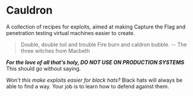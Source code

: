 # Cauldron

A collection of recipes for exploits, aimed at making Capture the Flag and penetration testing virtual machines easier to create.

> Double, double toil and trouble
> Fire burn and caldron bubble.
-- The three witches from Macbeth

***For the love of all that's holy, DO NOT USE ON PRODUCTION SYSTEMS***
This should go without saying.

*Won't this make exploits easier for black hats?*
Black hats will always be able to find a way. Your job is to learn how to defend against them.
